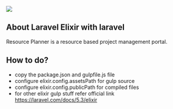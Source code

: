 <img src="public/assets/images/gulp.jpg"></p>

<p align="center">


## About Laravel Elixir with laravel

Resource Planner is a resource based project management portal.
## How to do?

 - copy the package.json and gulpfile.js file
 - configure elixir.config.assetsPath for gulp source
 - configure elixir.config.publicPath for compiled files
 - for other elixir gulp stuff refer official link
 https://laravel.com/docs/5.3/elixir
